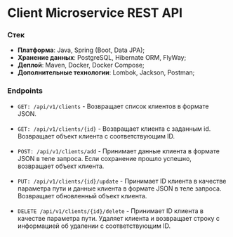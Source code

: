 # Client Microservice REST API

### Стек

- **Платформа**: Java, Spring (Boot, Data JPA);
- **Хранение данных**: PostgreSQL, Hibernate ORM, FlyWay;
- **Деплой**: Maven, Docker, Docker Compose;
- **Дополнительные технологии**: Lombok, Jackson, Postman;

### Endpoints

- `GET: /api/v1/clients` - Возвращает список клиентов в формате JSON.
<br><br>
- `GET: /api/v1/clients/{id}` - Возвращает клиента с заданным id. Возвращает объект клиента с соответствующим ID.
<br><br>
- `POST: /api/v1/clients/add` - Принимает данные клиента в формате JSON в теле запроса. Если сохранение прошло успешно, возвращает объект клиента.
<br><br>
- `PUT: /api/v1/clients/{id}/update` - Принимает ID клиента в качестве параметра пути и данные клиента в формате JSON в теле запроса. Возвращает обновленный объект клиента.
<br><br>
- `DELETE /api/v1/clients/{id}/delete` - Принимает ID клиента в качестве параметра пути. Удаляет клиента и возвращает строку с информацией об удалении с соответствующим ID.